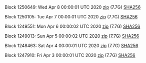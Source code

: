 Block 1250649: Wed Apr  8 00:00:01 UTC 2020 [zip](https://dash-bootstrap.ams3.digitaloceanspaces.com/mainnet/2020-04-08/bootstrap.dat.zip) (7.7G) [SHA256](https://dash-bootstrap.ams3.digitaloceanspaces.com/mainnet/2020-04-08/sha256.txt)

Block 1250105: Tue Apr  7 00:00:01 UTC 2020 [zip](https://dash-bootstrap.ams3.digitaloceanspaces.com/mainnet/2020-04-07/bootstrap.dat.zip) (7.7G) [SHA256](https://dash-bootstrap.ams3.digitaloceanspaces.com/mainnet/2020-04-07/sha256.txt)

Block 1249551: Mon Apr  6 00:00:02 UTC 2020 [zip](https://dash-bootstrap.ams3.digitaloceanspaces.com/mainnet/2020-04-06/bootstrap.dat.zip) (7.7G) [SHA256](https://dash-bootstrap.ams3.digitaloceanspaces.com/mainnet/2020-04-06/sha256.txt)

Block 1249013: Sun Apr  5 00:00:02 UTC 2020 [zip](https://dash-bootstrap.ams3.digitaloceanspaces.com/mainnet/2020-04-05/bootstrap.dat.zip) (7.7G) [SHA256](https://dash-bootstrap.ams3.digitaloceanspaces.com/mainnet/2020-04-05/sha256.txt)

Block 1248463: Sat Apr  4 00:00:01 UTC 2020 [zip](https://dash-bootstrap.ams3.digitaloceanspaces.com/mainnet/2020-04-04/bootstrap.dat.zip) (7.7G) [SHA256](https://dash-bootstrap.ams3.digitaloceanspaces.com/mainnet/2020-04-04/sha256.txt)

Block 1247910: Fri Apr  3 00:00:01 UTC 2020 [zip](https://dash-bootstrap.ams3.digitaloceanspaces.com/mainnet/2020-04-03/bootstrap.dat.zip) (7.7G) [SHA256](https://dash-bootstrap.ams3.digitaloceanspaces.com/mainnet/2020-04-03/sha256.txt)
